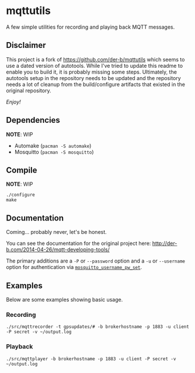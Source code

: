 # mqttutils

A few simple utilities for recording and playing back MQTT messages.


## Disclaimer

This project is a fork of https://github.com/der-b/mqttutils which seems to use
a dated version of autotools. While I've tried to update this readme to enable
you to build it, it is probably missing some steps. Ultimately, the autotools
setup in the repository needs to be updated and the repository needs a lot of
cleanup from the build/configure artifacts that existed in the original
repository.

*Enjoy!*


## Dependencies

**NOTE**: WIP

* Automake (`pacman -S automake`)
* Mosquitto (`pacman -S mosquitto`)


## Compile

**NOTE**: WIP

```
./configure
make
```


## Documentation

Coming... probably never, let's be honest.

You can see the documentation for the original project here:
http://der-b.com/2014-04-26/mqtt-developing-tools/

The primary additions are a `-P` or `--password` option and a `-u` or
`--username` option for authentication via
[`mosquitto_username_pw_set`][auth_func_ref].


## Examples

Below are some examples showing basic usage.


### Recording

`./src/mqttrecorder -t gpsupdates/# -b brokerhostname -p 1883 -u client -P secret -v ~/output.log`


### Playback

`./src/mqttplayer -b brokerhostname -p 1883 -u client -P secret -v ~/output.log`


[auth_func_ref]: https://mosquitto.org/api/files/mosquitto-h.html#mosquitto_username_pw_set
